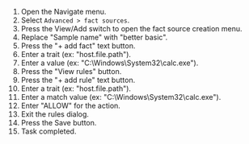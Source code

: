 1. Open the Navigate menu.
1. Select `Advanced > fact sources`.
1. Press the View/Add switch to open the fact source creation menu.
1. Replace "Sample name" with "better basic".
1. Press the "+ add fact" text button.
1. Enter a trait (ex: "host.file.path").
1. Enter a value (ex: "C:\Windows\System32\calc.exe").
1. Press the "View rules" button.
1. Press the "+ add rule" text button.
1. Enter a trait (ex: "host.file.path").
1. Enter a match value (ex: "C:\Windows\System32\calc.exe").
1. Enter "ALLOW" for the action.
1. Exit the rules dialog.
1. Press the Save button.
1. Task completed.
